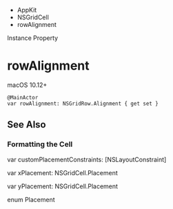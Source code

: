 

- AppKit
- NSGridCell
-  rowAlignment 

Instance Property

# rowAlignment

macOS 10.12+

``` source
@MainActor
var rowAlignment: NSGridRow.Alignment { get set }
```

## See Also

### Formatting the Cell

var customPlacementConstraints: [NSLayoutConstraint]

var xPlacement: NSGridCell.Placement

var yPlacement: NSGridCell.Placement

enum Placement

